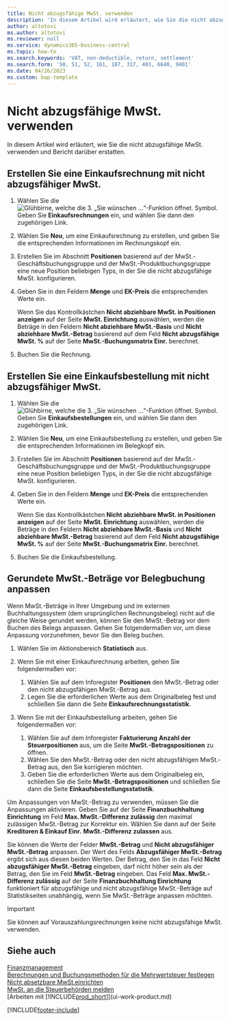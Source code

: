 ```yaml
---
title: Nicht abzugsfähige MwSt. verwenden
description: 'In diesem Artikel wird erläutert, wie Sie die nicht abzugsfähige MwSt. verwenden und Bericht darüber erstatten.'
author: altotovi
ms.author: altotovi
ms.reviewer: null
ms.service: dynamics365-business-central
ms.topic: how-to
ms.search.keywords: 'VAT, non-deductible, return, settlement'
ms.search.form: '50, 51, 52, 161, 187, 317, 403, 6640, 9401'
ms.date: 04/26/2023
ms.custom: bap-template
---
```


# <a name="use-non-deductible-vat"></a><a name="use-non-deductible-vat"></a>Nicht abzugsfähige MwSt. verwenden

In diesem Artikel wird erläutert, wie Sie die nicht abzugsfähige MwSt. verwenden und Bericht darüber erstatten.

## <a name="create-a-purchase-invoice-with-non-deductible-vat"></a><a name="create-a-purchase-invoice-with-non-deductible-vat"></a>Erstellen Sie eine Einkaufsrechnung mit nicht abzugsfähiger MwSt.

1. Wählen Sie die ![Glühbirne, welche die 3. „Sie wünschen ...“-Funktion öffnet.](media/ui-search/search_small.png "Wie möchten Sie weiter verfahren?") Symbol. Geben Sie **Einkaufsrechnungen** ein, und wählen Sie dann den zugehörigen Link.
2. Wählen Sie **Neu**, um eine Einkaufsrechnung zu erstellen, und geben Sie die entsprechenden Informationen im Rechnungskopf ein.
3. Erstellen Sie im Abschnitt **Positionen** basierend auf der MwSt.-Geschäftsbuchungsgruppe und der MwSt.-Produktbuchungsgruppe eine neue Position beliebigen Typs, in der Sie die nicht abzugsfähige MwSt. konfigurieren.
4. Geben Sie in den Feldern **Menge** und **EK-Preis** die entsprechenden Werte ein.

    Wenn Sie das Kontrollkästchen **Nicht abziehbare MwSt. in Positionen anzeigen** auf der Seite **MwSt. Einrichtung** auswählen, werden die Beträge in den Feldern **Nicht abziehbare MwSt.-Basis** und **Nicht abziehbare MwSt.-Betrag** basierend auf dem Feld **Nicht abzugsfähige MwSt. %** auf der Seite **MwSt.-Buchungsmatrix Einr.** berechnet.

5. Buchen Sie die Rechnung.

## <a name="create-a-purchase-order-with-non-deductible-vat"></a><a name="create-a-purchase-order-with-non-deductible-vat"></a>Erstellen Sie eine Einkaufsbestellung mit nicht abzugsfähiger MwSt.

1. Wählen Sie die ![Glühbirne, welche die 3. „Sie wünschen ...“-Funktion öffnet.](media/ui-search/search_small.png "Wie möchten Sie weiter verfahren?") Symbol. Geben Sie **Einkaufsbestellungen** ein, und wählen Sie dann den zugehörigen Link.
2. Wählen Sie **Neu**, um eine Einkaufsbestellung zu erstellen, und geben Sie die entsprechenden Informationen im Belegkopf ein.
3. Erstellen Sie im Abschnitt **Positionen** basierend auf der MwSt.-Geschäftsbuchungsgruppe und der MwSt.-Produktbuchungsgruppe eine neue Position beliebigen Typs, in der Sie die nicht abzugsfähige MwSt. konfigurieren.
4. Geben Sie in den Feldern **Menge** und **EK-Preis** die entsprechenden Werte ein.

    Wenn Sie das Kontrollkästchen **Nicht abziehbare MwSt. in Positionen anzeigen** auf der Seite **MwSt. Einrichtung** auswählen, werden die Beträge in den Feldern **Nicht abziehbare MwSt.-Basis** und **Nicht abziehbare MwSt.-Betrag** basierend auf dem Feld **Nicht abzugsfähige MwSt. %** auf der Seite **MwSt.-Buchungsmatrix Einr.** berechnet.

5. Buchen Sie die Einkaufsbestellung.

## <a name="adjust-rounded-vat-amounts-before-document-posting"></a><a name="adjust-rounded-vat-amounts-before-document-posting"></a>Gerundete MwSt.-Beträge vor Belegbuchung anpassen

Wenn MwSt.-Beträge in Ihrer Umgebung und im externen Buchhaltungssystem (dem ursprünglichen Rechnungsbeleg) nicht auf die gleiche Weise gerundet werden, können Sie den MwSt.-Betrag vor dem Buchen des Belegs anpassen. Gehen Sie folgendermaßen vor, um diese Anpassung vorzunehmen, bevor Sie den Beleg buchen.

1. Wählen Sie im Aktionsbereich **Statistisch** aus.
2. Wenn Sie mit einer Einkaufsrechnung arbeiten, gehen Sie folgendermaßen vor:

    1. Wählen Sie auf dem Inforegister **Positionen** den MwSt.-Betrag oder den nicht abzugsfähigen MwSt.-Betrag aus.
    2. Legen Sie die erforderlichen Werte aus dem Originalbeleg fest und schließen Sie dann die Seite **Einkaufsrechnungsstatistik**.

3.  Wenn Sie mit der Einkaufsbestellung arbeiten, gehen Sie folgendermaßen vor:

    1. Wählen Sie auf dem Inforegister **Fakturierung** **Anzahl der Steuerpositionen** aus, um die Seite **MwSt.-Betragspositionen** zu öffnen.
    2. Wählen Sie den MwSt.-Betrag oder den nicht abzugsfähigen MwSt.-Betrag aus, den Sie korrigieren möchten.
    3. Geben Sie die erforderlichen Werte aus dem Originalbeleg ein, schließen Sie die Seite **MwSt.-Betragspositionen** und schließen Sie dann die Seite **Einkaufsbestellungsstatistik**.

Um Anpassungen von MwSt.-Betrag zu verwenden, müssen Sie die Anpassungen aktivieren. Geben Sie auf der Seite **Finanzbuchhaltung Einrichtung** im Feld **Max. MwSt.-Differenz zulässig** den maximal zulässigen MwSt.-Betrag zur Korrektur ein. Wählen Sie dann auf der Seite **Kreditoren & Einkauf Einr.** **MwSt.-Differenz zulassen** aus.

Sie können die Werte der Felder **MwSt.-Betrag** und **Nicht abzugsfähiger MwSt.-Betrag** anpassen. Der Wert des Felds **Abzugsfähiger MwSt.-Betrag** ergibt sich aus diesen beiden Werten. Der Betrag, den Sie in das Feld **Nicht abzugsfähiger MwSt.-Betrag** eingeben, darf nicht höher sein als der Betrag, den Sie im Feld **MwSt.-Betrag** eingeben. Das Feld **Max. MwSt.-Differenz zulässig** auf der Seite **Finanzbuchhaltung Einrichtung** funktioniert für abzugsfähige und nicht abzugsfähige MwSt.-Beträge auf Statistikseiten unabhängig, wenn Sie MwSt.-Beträge anpassen möchten.

> [!IMPORTANT]
> Sie können auf Vorauszahlungsrechnungen keine nicht abzugsfähige MwSt. verwenden.

## <a name="see-also"></a><a name="see-also"></a>Siehe auch

[Finanzmanagement](finance.md)  
[Berechnungen und Buchungsmethoden für die Mehrwertsteuer festlegen](finance-setup-vat.md)  
[Nicht absetzbare MwSt.einrichten](finance-setup-nondeductible-vat.md)  
[MwSt. an die Steuerbehörden melden](finance-how-report-vat.md)  
[Arbeiten mit [!INCLUDE[prod_short](includes/prod_short.md)]](ui-work-product.md)

[!INCLUDE[footer-include](includes/footer-banner.md)]
